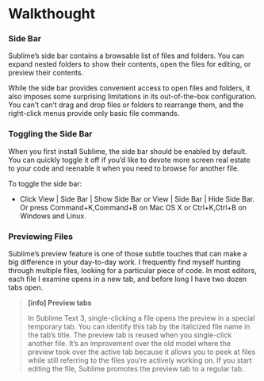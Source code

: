 # Walkthought

### Side Bar

Sublime’s side bar contains a browsable list of files and folders. You can expand nested folders to show their contents, open the files for editing, or preview their contents.

While the side bar provides convenient access to open files and folders, it also imposes some surprising limitations in its out-of-the-box configuration. You can’t can’t drag and drop files or folders to rearrange them, and the right-click menus provide only basic file commands.

### Toggling the Side Bar

When you first install Sublime, the side bar should be enabled by default. You can quickly toggle it off if you’d like to devote more screen real estate to your code and reenable it when you need to browse for another file.

To toggle the side bar:
* Click View | Side Bar | Show Side Bar or View | Side Bar | Hide Side Bar.
Or press Command+K,Command+B on Mac OS X or Ctrl+K,Ctrl+B on Windows and Linux.

### Previewing Files

Sublime’s preview feature is one of those subtle touches that can make a big difference in your day-to-day work. I frequently find myself hunting through multiple files, looking for a particular piece of code. In most editors, each file I examine opens in a new tab, and before long I have two dozen tabs open.

> **[info] Preview tabs**
>
> In Sublime Text 3, single-clicking a file opens the preview in a special temporary tab. You can identify this tab by the italicized file name in the tab’s title. The preview tab is reused
when you single-click another file.
> It’s an improvement over the old model where the preview took over the active tab because it allows you to peek at files while still referring to the files you’re actively working on.
> If you start editing the file, Sublime promotes the preview tab to a regular tab.
